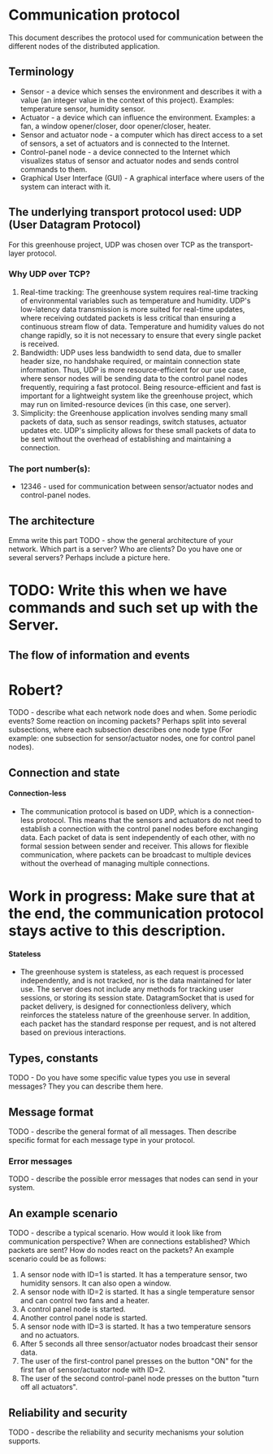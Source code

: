 # Communication protocol

This document describes the protocol used for communication between the different nodes of the
distributed application.

## Terminology

* Sensor - a device which senses the environment and describes it with a value (an integer value in
  the context of this project). Examples: temperature sensor, humidity sensor.
* Actuator - a device which can influence the environment. Examples: a fan, a window opener/closer,
  door opener/closer, heater.
* Sensor and actuator node - a computer which has direct access to a set of sensors, a set of
  actuators and is connected to the Internet.
* Control-panel node - a device connected to the Internet which visualizes status of sensor and
  actuator nodes and sends control commands to them.
* Graphical User Interface (GUI) - A graphical interface where users of the system can interact with
  it.

## The underlying transport protocol used: UDP (User Datagram Protocol)

For this greenhouse project, UDP was chosen over TCP as the transport-layer protocol.

### Why UDP over TCP?
1. Real-time tracking: The greenhouse system requires real-time tracking of environmental variables
such as temperature and humidity. UDP's low-latency data transmission is more suited for real-time updates,
where receiving outdated packets is less critical than ensuring a continuous stream flow of data. Temperature
and humidity values do not change rapidly, so it is not necessary to ensure that every single packet is received.
2. Bandwidth: UDP uses less bandwidth to send data, due to smaller header size, no handshake required, or maintain connection state information. 
Thus, UDP is more resource-efficient for our use case, where sensor nodes will be sending data to the control panel nodes frequently, requiring a fast protocol.
Being resource-efficient and fast is important for a lightweight system like the greenhouse project, which may run on limited-resource devices (in this case, one server).
3. Simplicity: the Greenhouse application involves sending many small packets of data, such as sensor readings, switch statuses, actuator updates etc. 
UDP's simplicity allows for these small packets of data to be sent without the overhead of establishing and maintaining a connection.


### The port number(s):
* 12346 - used for communication between sensor/actuator nodes and control-panel nodes.

## The architecture
Emma write this part
TODO - show the general architecture of your network. Which part is a server? Who are clients? 
Do you have one or several servers? Perhaps include a picture here.
# TODO: Write this when we have commands and such set up with the Server.


## The flow of information and events
# Robert?
TODO - describe what each network node does and when. Some periodic events? Some reaction on 
incoming packets? Perhaps split into several subsections, where each subsection describes one 
node type (For example: one subsection for sensor/actuator nodes, one for control panel nodes).

## Connection and state

#### Connection-less
* The communication protocol is based on UDP, which is a connection-less protocol. 
This means that the sensors and actuators do not need to establish a connection with the control panel nodes before exchanging data.
Each packet of data is sent independently of each other, with no formal session between sender and receiver. This allows for flexible communication,
where packets can be broadcast to multiple devices without the overhead of managing multiple connections.
# Work in progress: Make sure that at the end, the communication protocol stays active to this description.

#### Stateless
* The greenhouse system is stateless, as each request is processed independently, and is not tracked, 
nor is the data maintained for later use. The server does not include any methods for tracking user sessions, or storing its session state.
DatagramSocket that is used for packet delivery, is designed for connectionless delivery, 
which reinforces the stateless nature of the greenhouse server.
In addition, each packet has the standard response per request, and is not altered based on previous interactions.

## Types, constants

TODO - Do you have some specific value types you use in several messages? They you can describe 
them here.

## Message format

TODO - describe the general format of all messages. Then describe specific format for each 
message type in your protocol.

### Error messages

TODO - describe the possible error messages that nodes can send in your system.

## An example scenario

TODO - describe a typical scenario. How would it look like from communication perspective? When 
are connections established? Which packets are sent? How do nodes react on the packets? An 
example scenario could be as follows:
1. A sensor node with ID=1 is started. It has a temperature sensor, two humidity sensors. It can
   also open a window.
2. A sensor node with ID=2 is started. It has a single temperature sensor and can control two fans
   and a heater.
3. A control panel node is started.
4. Another control panel node is started.
5. A sensor node with ID=3 is started. It has a two temperature sensors and no actuators.
6. After 5 seconds all three sensor/actuator nodes broadcast their sensor data.
7. The user of the first-control panel presses on the button "ON" for the first fan of
   sensor/actuator node with ID=2.
8. The user of the second control-panel node presses on the button "turn off all actuators".

## Reliability and security

TODO - describe the reliability and security mechanisms your solution supports.
